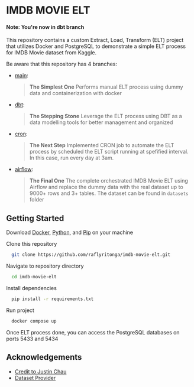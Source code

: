 # IMDB MOVIE ELT

#### Note: You're now in dbt branch

This repository contains a custom Extract, Load, Transform (ELT) project that utilizes Docker and PostgreSQL to demonstrate a simple ELT process for IMDB Movie dataset from Kaggle.

Be aware that this repository has 4 branches: 
- [main](https://github.com/raflyritonga/imdb-movie-elt): 
    > **The Simplest One** 
    > Performs manual ELT process using dummy data and containerization with docker

- [dbt](https://github.com/raflyritonga/imdb-movie-elt/tree/dbt): 
    > **The Stepping Stone** 
    > Leverage the ELT process using DBT as a data modelling tools for better management and organized

- [cron](https://github.com/raflyritonga/imdb-movie-elt/tree/cron): 
    > **The Next Step** 
    > Implemented CRON job to automate the ELT process by scheduled the ELT script running at spefified interval. In this case, run every day at 3am.

- [airflow](https://github.com/raflyritonga/imdb-movie-elt/tree/airflow): 
    > **The Final One** 
    > The complete orchestrated IMDB Movie ELT using Airflow and replace the dummy data with the real dataset up to 9000+ rows and 3+ tables. The dataset can be found in `datasets` folder


## Getting Started

Download [Docker](https://www.docker.com/), [Python](https://www.python.org/), and [Pip](https://pip.pypa.io/en/stable/getting-started/#) on your machine

Clone this repository

```bash
  git clone https://github.com/raflyritonga/imdb-movie-elt.git
```
Navigate to repository directory

```bash
  cd imdb-movie-elt
```

Install dependencies

```bash
  pip install -r requirements.txt
```

Run project

```bash
  docker compose up
```

Once ELT process done, you can access the PostgreSQL databases on ports 5433 and 5434

## Acknowledgements

 - [Credit to Justin Chau](https://github.com/justinbchau)
 - [Dataset Provider](https://www.kaggle.com/datasets/amanbarthwal/imdb-movies-data)